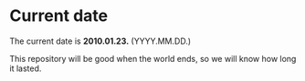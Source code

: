 # Current date

The current date is **2010.01.23.** (YYYY.MM.DD.)

This repository will be good when the world ends, so we will know how long it lasted.